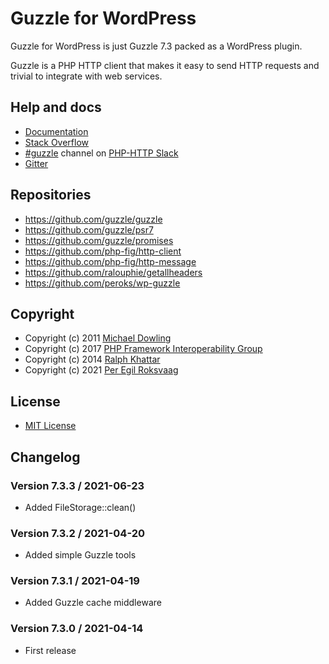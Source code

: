 # Guzzle for WordPress 

Guzzle for WordPress is just Guzzle 7.3 packed as a WordPress plugin.

Guzzle is a PHP HTTP client that makes it easy to send HTTP requests and
trivial to integrate with web services.

## Help and docs

- [Documentation](http://guzzlephp.org/)
- [Stack Overflow](http://stackoverflow.com/questions/tagged/guzzle)
- [#guzzle](https://app.slack.com/client/T0D2S9JCT/CE6UAAKL4) channel on [PHP-HTTP Slack](http://slack.httplug.io/)
- [Gitter](https://gitter.im/guzzle/guzzle)

## Repositories
* https://github.com/guzzle/guzzle
* https://github.com/guzzle/psr7
* https://github.com/guzzle/promises
* https://github.com/php-fig/http-client
* https://github.com/php-fig/http-message
* https://github.com/ralouphie/getallheaders
* https://github.com/peroks/wp-guzzle

## Copyright
* Copyright (c) 2011 [Michael Dowling](https://github.com/mtdowling)
* Copyright (c) 2017 [PHP Framework Interoperability Group](https://www.php-fig.org/)
* Copyright (c) 2014 [Ralph Khattar](https://github.com/ralouphie)
* Copyright (c) 2021 [Per Egil Roksvaag](https://codeable.io/developers/per-egil-roksvaag/)

## License
* [MIT License](https://opensource.org/licenses/MIT)

## Changelog

### Version 7.3.3 / 2021-06-23
* Added FileStorage::clean()

### Version 7.3.2 / 2021-04-20
* Added simple Guzzle tools

### Version 7.3.1 / 2021-04-19
* Added Guzzle cache middleware

### Version 7.3.0 / 2021-04-14
* First release
